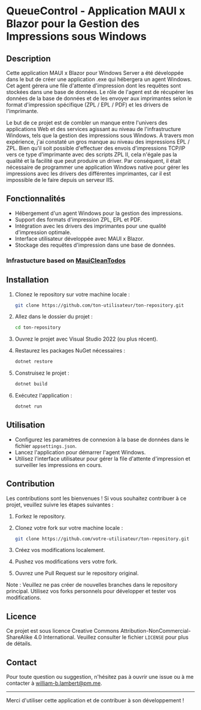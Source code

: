 # QueueControl - Application MAUI x Blazor pour la Gestion des Impressions sous Windows

## Description

Cette application MAUI x Blazor pour Windows Server a été développée dans le but de créer une application .exe qui hébergera un agent Windows. Cet agent gérera une file d'attente d'impression dont les requêtes sont stockées dans une base de données. Le rôle de l'agent est de récupérer les données de la base de données et de les envoyer aux imprimantes selon le format d'impression spécifique (ZPL / EPL / PDF) et les drivers de l'imprimante.

Le but de ce projet est de combler un manque entre l'univers des applications Web et des services agissant au niveau de
l'infrastructure Windows, tels que la gestion des impressions sous Windows. 
À travers mon expérience, j'ai constaté un gros manque au niveau des impressions EPL / ZPL. 
Bien qu'il soit possible d'effectuer des envois d'impressions TCP/IP vers ce type d'imprimante avec des scripts ZPL II,
cela n'égale pas la qualité et la facilité que peut produire un driver. Par conséquent, il était nécessaire de programmer une application Windows native pour gérer les impressions avec les drivers des différentes imprimantes, car il est impossible de le faire depuis un serveur IIS.

## Fonctionnalités

- Hébergement d'un agent Windows pour la gestion des impressions.
- Support des formats d'impression ZPL, EPL et PDF.
- Intégration avec les drivers des imprimantes pour une qualité d'impression optimale.
- Interface utilisateur développée avec MAUI x Blazor.
- Stockage des requêtes d'impression dans une base de données.

### Infrastucture based on [MauiCleanTodos](https://github.com/matt-goldman/MauiCleanTodos)

## Installation

1. Clonez le repository sur votre machine locale :

    ```bash
    git clone https://github.com/ton-utilisateur/ton-repository.git
    ```

2. Allez dans le dossier du projet :

    ```bash
    cd ton-repository
    ```

3. Ouvrez le projet avec Visual Studio 2022 (ou plus récent).

4. Restaurez les packages NuGet nécessaires :

    ```bash
    dotnet restore
    ```

5. Construisez le projet :

    ```bash
    dotnet build
    ```

6. Exécutez l'application :

    ```bash
    dotnet run
    ```

## Utilisation

- Configurez les paramètres de connexion à la base de données dans le fichier `appsettings.json`.
- Lancez l'application pour démarrer l'agent Windows.
- Utilisez l'interface utilisateur pour gérer la file d'attente d'impression et surveiller les impressions en cours.

## Contribution

Les contributions sont les bienvenues ! Si vous souhaitez contribuer à ce projet, veuillez suivre les étapes suivantes :

1. Forkez le repository.
2. Clonez votre fork sur votre machine locale :

    ```bash
    git clone https://github.com/votre-utilisateur/ton-repository.git
    ```

3. Créez vos modifications localement.
4. Pushez vos modifications vers votre fork.
5. Ouvrez une Pull Request sur le repository original.

Note : Veuillez ne pas créer de nouvelles branches dans le repository principal. Utilisez vos forks personnels pour développer et tester vos modifications.

## Licence

Ce projet est sous licence Creative Commons Attribution-NonCommercial-ShareAlike 4.0 International. Veuillez consulter le fichier `LICENSE` pour plus de détails.

## Contact

Pour toute question ou suggestion, n'hésitez pas à ouvrir une issue ou à me contacter à [william-b.lambert@pm.me](mailto:william-b.lambert@pm.me).

---

Merci d'utiliser cette application et de contribuer à son développement !